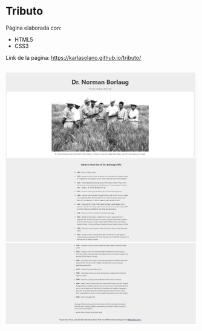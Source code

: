 <h1>Tributo</h1>
<p>Página elaborada con:</p>
<ul>
  <li>HTML5</li>
  <li>CSS3</li>
</ul>

Link de la página:  https://karlasolano.github.io/tributo/

<br>
<img src="tributo.jpg">
<br>
<img src="tributo2.jpg">
<br>
<img src="tributo3.jpg">
